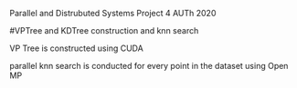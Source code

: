 Parallel and Distrubuted Systems Project 4
AUTh
2020

#VPTree and KDTree construction and knn search

VP Tree is constructed using CUDA

parallel knn search is conducted for every point in the dataset using Open MP
